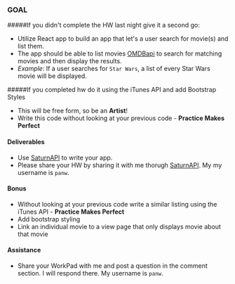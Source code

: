 ### GOAL 
#####If you didn't complete the HW last night give it a second go:
- Utilize React app to build an app that let's a user search for movie(s) and list them.
- The app should be able to list movies [OMDBapi](http://www.omdbapi.com/) to search for matching movies and then display the results.
 - *Example*: If a user searches for `Star Wars`, a list of every Star Wars movie will be displayed.

#####If you completed hw do it using the iTunes API and add Bootstrap Styles
- This will be free form, so be an **Artist**!
- Write this code without looking at your previous code - **Practice Makes Perfect**

#### Deliverables
- Use [SaturnAPI](https://SaturnAPI.com/) to write your app.
- Please share your HW by sharing it with me thorugh [SaturnAPI](https://SaturnAPI.com/). My my username is `panw`.

#### Bonus
- Without looking at your previous code write a similar listing using the iTunes API - **Practice Makes Perfect**
- Add bootstrap styling
- Link an individual movie to a view page that only displays movie about that movie


#### Assistance
- Share your WorkPad with me and post a question in the comment section. I will respond there. My username is `panw`.
